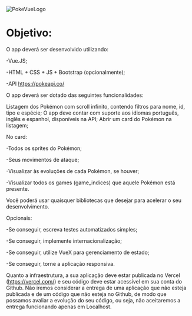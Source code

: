 ![PokeVueLogo](https://github.com/GeovannaNicollyDev/PokedexVue/assets/129456783/eff07ca3-40e4-441a-ad8f-9b76d6250e4a)


# Objetivo:
O app deverá ser desenvolvido utilizando: 

-Vue.JS;

-HTML + CSS + JS + Bootstrap (opcionalmente);

-API https://pokeapi.co/

O app deverá ser dotado das seguintes funcionalidades:

Listagem dos Pokémon com scroll infinito, contendo filtros para nome, id, tipo e espécie;
O app deve contar com suporte aos idiomas português, inglês e espanhol, disponíveis na API;
Abrir um card do Pokémon na listagem;

No card: 

-Todos os sprites do Pokémon; 

-Seus movimentos de ataque;

-Visualizar às evoluções de cada Pokémon, se houver;

-Visualizar todos os games (game_indices) que aquele Pokémon está presente.

Você poderá usar quaisquer bibliotecas que desejar para acelerar o seu desenvolvimento.

Opcionais: 

-Se conseguir, escreva testes automatizados simples;

-Se conseguir, implemente internacionalização;

-Se conseguir, utilize VueX para gerenciamento de estado;

-Se conseguir, torne a aplicação responsiva.

Quanto a infraestrutura, a sua aplicação deve estar publicada no Vercel (https://vercel.com/) e seu código deve estar acessível em sua conta do Github. 
Não iremos considerar a entrega de uma aplicação que não esteja publicada e de um código que não esteja no Github, de modo que possamos avaliar a evolução do seu código, ou seja, não aceitaremos a entrega funcionando apenas em Localhost. 
